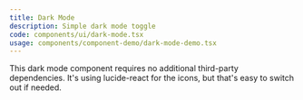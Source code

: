 ```yaml
---
title: Dark Mode
description: Simple dark mode toggle
code: components/ui/dark-mode.tsx
usage: components/component-demo/dark-mode-demo.tsx
---
```


This dark mode component requires no additional third-party dependencies. It's using lucide-react for the icons, but that's easy to switch out if needed.
